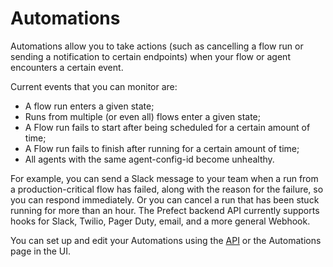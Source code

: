 # Automations

Automations allow you to take actions (such as cancelling a flow run or sending a notification to certain endpoints) when your flow or agent encounters a certain event.  

Current events that you can monitor are:
- A flow run enters a given state; 
- Runs from multiple (or even all) flows enter a given state;
- A Flow run fails to start after being scheduled for a certain amount of time; 
- A Flow run fails to finish after running for a certain amount of time; 
- All agents with the same agent-config-id become unhealthy. 

For example, you can send a Slack message to your team when a run from a production-critical flow has failed, along with the reason for the failure, so you can respond immediately. Or you can cancel a run that has been stuck running for more than an hour.  The Prefect backend API currently supports hooks for Slack, Twilio, Pager Duty, email, and a more general Webhook.

You can set up and edit your Automations using the [API](/orchestration/concepts/api.html) or the Automations page in the UI.


<style>
.add-shadow  {
    width: 90%;
    max-height: auto;
    border-radius: 5px;
    vertical-align: bottom;
    z-index: -1;
    outline: 1;
    box-shadow: 0px 20px 15px #3D4849;
}
</style>